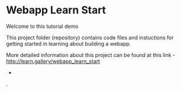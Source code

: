 # Webapp Learn Start

Welcome to this tutorial demo


This project folder (repository) contains code files and instuctions for getting started in learning about building a webapp.


More detailed information about this project can be found at this link -
http://learn.gallery/webapp_learn_start


-



.


